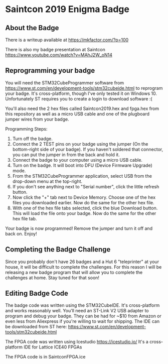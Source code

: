 # Saintcon 2019 Enigma Badge

## About the Badge
There is a writeup available at https://mkfactor.com/?p=100

There is also my badge presentation at Saintcon https://www.youtube.com/watch?v=MAhJ2W_oN14

## Reprogramming your badge
You will need the STM32CubeProgrammer software from https://www.st.com/en/development-tools/stm32cubeide.html to reprogram your badge.
It's cross-platform, though I've only tested it on Windows 10. Unfortunately ST requires you to create a login to download software :(

You'll also need the 2 hex files called Saintcon2019.hex and fpga.hex from this repository as well as a micro USB cable and one of the plugboard jumper wires from your badge.

Programming Steps:
1. Turn off the badge.
2. Connect the 2 TEST pins on your badge using the jumper (On the bottom-right side of your badge). If you haven't soldered that connector, you can put the jumper in from the back and hold it.
3. Connect the badge to your computer using a micro USB cable.
4. Turn on the badge. It will boot into DFU (Device Firmware Upgrade) mode.
5. From the STM32CubeProgrammer application, select USB from the drop-down menu at the top-right.
6. If you don't see anything next to "Serial number", click the little refresh button.
7. Now click the "+" tab next to Device Memory. Choose one of the hex files you downloaded earlier. Now do the same for the other hex file.
8. With one of the hex file tabs selected, click the blue Download button. This will load the file onto your badge. Now do the same for the other hex file tab.

Your badge is now programmed! Remove the jumper and turn it off and back on. Enjoy!


## Completing the Badge Challenge
Since you probably don't have 26 badges and a Hut 6 "teleprinter" at your house, it will be difficult to complete the challenges. For this reason I will be releasing a new badge program that will allow you to complete the challenges at home. Stay tuned for that soon!

## Editing Badge Code
The badge code was written using the STM32CubeIDE. It's cross-platform and works reasonably well. You'll need an ST-Link V2 USB adapter to program and debug your badge. They can be had for ~$10 from Amazon or even less from Aliexpress if you're willing to wait for shipping.
The IDE can be downloaded from ST here: https://www.st.com/en/development-tools/stm32cubeide.html

The FPGA code was written using Icestudio https://icestudio.io/ It's a cross-platform IDE for Lattice ICE40 FPGAs

The FPGA code is in SaintconFPGA.ice
